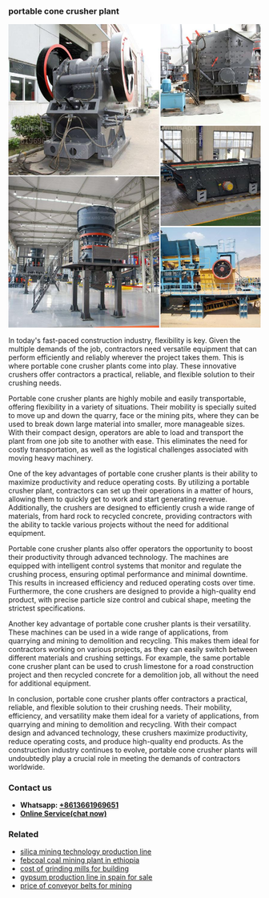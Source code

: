 <h3>portable cone crusher plant</h3><img src='1703042297.jpg' alt=''><p>In today's fast-paced construction industry, flexibility is key. Given the multiple demands of the job, contractors need versatile equipment that can perform efficiently and reliably wherever the project takes them. This is where portable cone crusher plants come into play. These innovative crushers offer contractors a practical, reliable, and flexible solution to their crushing needs. </p><p>Portable cone crusher plants are highly mobile and easily transportable, offering flexibility in a variety of situations. Their mobility is specially suited to move up and down the quarry, face or the mining pits, where they can be used to break down large material into smaller, more manageable sizes. With their compact design, operators are able to load and transport the plant from one job site to another with ease. This eliminates the need for costly transportation, as well as the logistical challenges associated with moving heavy machinery.</p><p>One of the key advantages of portable cone crusher plants is their ability to maximize productivity and reduce operating costs. By utilizing a portable crusher plant, contractors can set up their operations in a matter of hours, allowing them to quickly get to work and start generating revenue. Additionally, the crushers are designed to efficiently crush a wide range of materials, from hard rock to recycled concrete, providing contractors with the ability to tackle various projects without the need for additional equipment.</p><p>Portable cone crusher plants also offer operators the opportunity to boost their productivity through advanced technology. The machines are equipped with intelligent control systems that monitor and regulate the crushing process, ensuring optimal performance and minimal downtime. This results in increased efficiency and reduced operating costs over time. Furthermore, the cone crushers are designed to provide a high-quality end product, with precise particle size control and cubical shape, meeting the strictest specifications.</p><p>Another key advantage of portable cone crusher plants is their versatility. These machines can be used in a wide range of applications, from quarrying and mining to demolition and recycling. This makes them ideal for contractors working on various projects, as they can easily switch between different materials and crushing settings. For example, the same portable cone crusher plant can be used to crush limestone for a road construction project and then recycled concrete for a demolition job, all without the need for additional equipment.</p><p>In conclusion, portable cone crusher plants offer contractors a practical, reliable, and flexible solution to their crushing needs. Their mobility, efficiency, and versatility make them ideal for a variety of applications, from quarrying and mining to demolition and recycling. With their compact design and advanced technology, these crushers maximize productivity, reduce operating costs, and produce high-quality end products. As the construction industry continues to evolve, portable cone crusher plants will undoubtedly play a crucial role in meeting the demands of contractors worldwide.</p><h3>Contact us</h3><ul><li><strong>Whatsapp:&nbsp;<a href="https://wa.me/8613661969651">+8613661969651</a></strong></li><li><a href="https://swt.shibang-china.com/?git&amp;zhl&amp;portable cone crusher plant"><strong>Online Service(chat now)</strong></a></li></ul><h3>Related</h3><ul><li><a href='silica mining technology production line.md'>silica mining technology production line</a></li><li><a href='febcoal coal mining plant in ethiopia.md'>febcoal coal mining plant in ethiopia</a></li><li><a href='cost of grinding mills for building.md'>cost of grinding mills for building</a></li><li><a href='gypsum production line in spain for sale.md'>gypsum production line in spain for sale</a></li><li><a href='price of conveyor belts for mining.md'>price of conveyor belts for mining</a></li></ul>